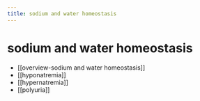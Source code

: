 ```yaml
---
title: sodium and water homeostasis
---
```


# sodium and water homeostasis

- [[overview-sodium and water homeostasis]]
- [[hyponatremia]]
- [[hypernatremia]]
- [[polyuria]]
